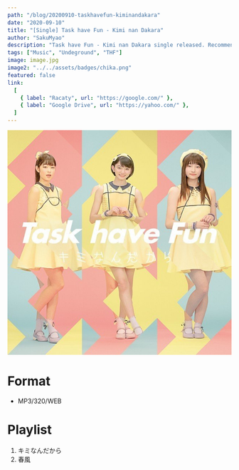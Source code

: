 ```yaml
---
path: "/blog/20200910-taskhavefun-kiminandakara"
date: "2020-09-10"
title: "[Single] Task have Fun - Kimi nan Dakara"
author: "SakuMyao"
description: "Task have Fun - Kimi nan Dakara single released. Recommended Music!"
tags: ["Music", "Undeground", "THF"]
image: image.jpg
image2: "../../assets/badges/chika.png"
featured: false
link:
  [
    { label: "Racaty", url: "https://google.com/" },
    { label: "Google Drive", url: "https://yahoo.com/" },
  ]
---
```


![Task have Fun - Kimi nan Dakara](./image.jpg)

# Format

- MP3/320/WEB

# Playlist

1. キミなんだから
2. 春風
